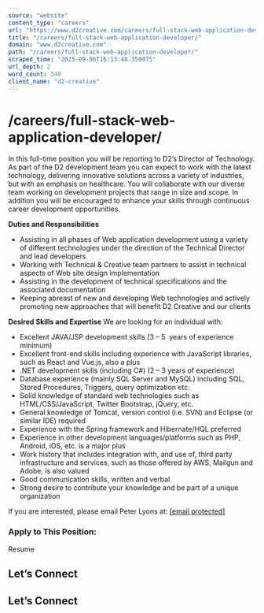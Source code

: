 ```yaml
---
source: "website"
content_type: "careers"
url: "https://www.d2creative.com/careers/full-stack-web-application-developer/"
title: "/careers/full-stack-web-application-developer/"
domain: "www.d2creative.com"
path: "/careers/full-stack-web-application-developer/"
scraped_time: "2025-09-06T16:13:48.350975"
url_depth: 2
word_count: 348
client_name: "d2-creative"
---
```


# /careers/full-stack-web-application-developer/

In this full-time position you will be reporting to D2’s Director of Technology. As part of the D2 development team you can expect to work with the latest technology, delivering innovative solutions across a variety of industries, but with an emphasis on healthcare. You will collaborate with our diverse team working on development projects that range in size and scope. In addition you will be encouraged to enhance your skills through continuous career development opportunities.

**Duties and Responsibilities**

*   Assisting in all phases of Web application development using a variety of different technologies under the direction of the Technical Director and lead developers
*   Working with Technical & Creative team partners to assist in technical aspects of Web site design implementation
*   Assisting in the development of technical specifications and the associated documentation
*   Keeping abreast of new and developing Web technologies and actively promoting new approaches that will benefit D2 Creative and our clients

**Desired Skills and Expertise**
We are looking for an individual with:

*   Excellent JAVA/JSP development skills (3 – 5  years of experience minimum)
*   Excellent front-end skills including experience with JavaScript libraries, such as React and Vue.js, also a plus
*   .NET development skills (including C#) (2 – 3 years of experience)
*   Database experience (mainly SQL Server and MySQL) including SQL, Stored Procedures, Triggers, query optimization etc.
*   Solid knowledge of standard web technologies such as HTML/CSS/JavaScript, Twitter Bootstrap, jQuery, etc.
*   General knowledge of Tomcat, version control (i.e. SVN) and Eclipse (or similar IDE) required
*   Experience with the Spring framework and Hibernate/HQL preferred
*   Experience in other development languages/platforms such as PHP, Android, iOS, etc. is a major plus
*   Work history that includes integration with, and use of, third party infrastructure and services, such as those offered by AWS, Mailgun and Adobe, is also valued
*   Good communication skills, written and verbal
*   Strong desire to contribute your knowledge and be part of a unique organization

If you are interested, please email Peter Lyons at: [\[email protected\]](/cdn-cgi/l/email-protection#5e2e273231302d1e3a6c3d2c3b3f2a37283b703d3133)

### Apply to This Position:

Resume

## Let’s Connect

## Let’s Connect